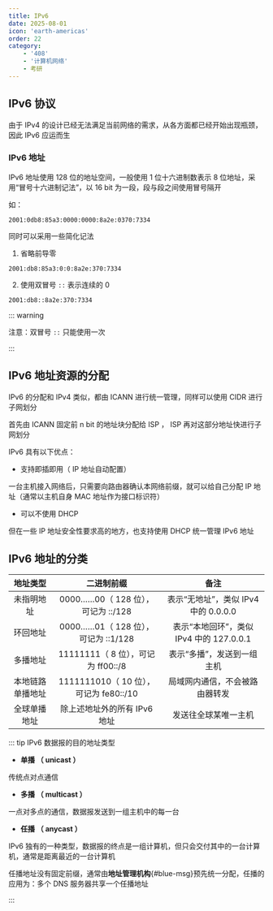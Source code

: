 ```yaml
---
title: IPv6
date: 2025-08-01
icon: 'earth-americas'
order: 22
category: 
    - '408'
    - '计算机网络'
    - 考研
---
```


## IPv6 协议

由于 IPv4 的设计已经无法满足当前网络的需求，从各方面都已经开始出现瓶颈，因此 IPv6 应运而生

### IPv6 地址

IPv6 地址使用 128 位的地址空间，一般使用 1 位十六进制数表示 8 位地址，采用“冒号十六进制记法”，以 16 bit 为一段，段与段之间使用冒号隔开

如：

`2001:0db8:85a3:0000:0000:8a2e:0370:7334`

同时可以采用一些简化记法

1. 省略前导零

`2001:db8:85a3:0:0:8a2e:370:7334`

2. 使用双冒号 `::` 表示连续的 0

`2001:db8::8a2e:370:7334`

::: warning

注意：双冒号 `::` 只能使用一次

:::

## IPv6 地址资源的分配

IPv6 的分配和 IPv4 类似，都由 ICANN 进行统一管理，同样可以使用 CIDR 进行子网划分

首先由 ICANN 固定前 n bit 的地址块分配给 ISP ， ISP 再对这部分地址快进行子网划分

IPv6 具有以下优点：

- 支持即插即用（ IP 地址自动配置）

一台主机接入网络后，只需要向路由器确认本网络前缀，就可以给自己分配 IP 地址（通常以主机自身 MAC 地址作为接口标识符）

- 可以不使用 DHCP 

但在一些 IP 地址安全性要求高的地方，也支持使用 DHCP 统一管理 IPv6 地址

## IPv6 地址的分类

| 地址类型 | 二进制前缀 | 备注 |
| :---: | :---: | :---: |
| 未指明地址 | 0000……00（ 128 位），可记为 ::/128 | 表示“无地址”，类似 IPv4 中的 0.0.0.0 |
| 环回地址 | 0000……01（ 128 位），可记为 ::1/128 | 表示“本地回环”，类似 IPv4 中的 127.0.0.1 |
| 多播地址 | 11111111（ 8 位），可记为 ff00::/8 | 表示“多播”，发送到一组主机 |
| 本地链路单播地址 | 1111111010（ 10 位），可记为 fe80::/10 | 局域网内通信，不会被路由器转发 |
| 全球单播地址 | 除上述地址外的所有 IPv6 地址 | 发送往全球某唯一主机 |

::: tip IPv6 数据报的目的地址类型

- **单播 （ unicast ）**

传统点对点通信

- **多播 （ multicast ）**

一点对多点的通信，数据报发送到一组主机中的每一台

- **任播 （ anycast ）**

IPv6 独有的一种类型，数据报的终点是一组计算机，但只会交付其中的一台计算机，通常是距离最近的一台计算机

任播地址没有固定前缀，通常由**地址管理机构**{#blue-msg}预先统一分配，任播的应用为：多个 DNS 服务器共享一个任播地址

:::